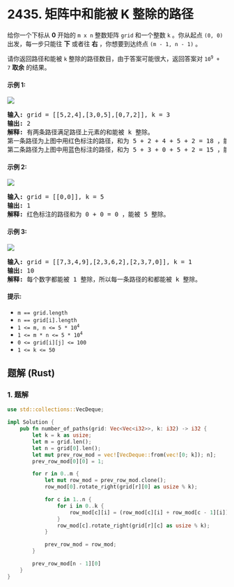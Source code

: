 # 2435. 矩阵中和能被 K 整除的路径
给你一个下标从 **0** 开始的 `m x n` 整数矩阵 `grid` 和一个整数 `k` 。你从起点 `(0, 0)` 出发，每一步只能往 **下** 或者往 **右** ，你想要到达终点 `(m - 1, n - 1)` 。

请你返回路径和能被 `k` 整除的路径数目，由于答案可能很大，返回答案对 <code>10<sup>9</sup> + 7</code> **取余** 的结果。

#### 示例 1:
![](https://assets.leetcode.com/uploads/2022/08/13/image-20220813183124-1.png)
<pre>
<strong>输入:</strong> grid = [[5,2,4],[3,0,5],[0,7,2]], k = 3
<strong>输出:</strong> 2
<strong>解释:</strong> 有两条路径满足路径上元素的和能被 k 整除。
第一条路径为上图中用红色标注的路径，和为 5 + 2 + 4 + 5 + 2 = 18 ，能被 3 整除。
第二条路径为上图中用蓝色标注的路径，和为 5 + 3 + 0 + 5 + 2 = 15 ，能被 3 整除。
</pre>

#### 示例 2:
![](https://assets.leetcode.com/uploads/2022/08/17/image-20220817112930-3.png)
<pre>
<strong>输入:</strong> grid = [[0,0]], k = 5
<strong>输出:</strong> 1
<strong>解释:</strong> 红色标注的路径和为 0 + 0 = 0 ，能被 5 整除。
</pre>

#### 示例 3:
![](https://assets.leetcode.com/uploads/2022/08/12/image-20220812224605-3.png)
<pre>
<strong>输入:</strong> grid = [[7,3,4,9],[2,3,6,2],[2,3,7,0]], k = 1
<strong>输出:</strong> 10
<strong>解释:</strong> 每个数字都能被 1 整除，所以每一条路径的和都能被 k 整除。
</pre>

#### 提示:
* `m == grid.length`
* `n == grid[i].length`
* <code>1 <= m, n <= 5 * 10<sup>4</sup></code>
* <code>1 <= m * n <= 5 * 10<sup>4</sup></code>
* `0 <= grid[i][j] <= 100`
* `1 <= k <= 50`

## 题解 (Rust)

### 1. 题解
```Rust
use std::collections::VecDeque;

impl Solution {
    pub fn number_of_paths(grid: Vec<Vec<i32>>, k: i32) -> i32 {
        let k = k as usize;
        let m = grid.len();
        let n = grid[0].len();
        let mut prev_row_mod = vec![VecDeque::from(vec![0; k]); n];
        prev_row_mod[0][0] = 1;

        for r in 0..m {
            let mut row_mod = prev_row_mod.clone();
            row_mod[0].rotate_right(grid[r][0] as usize % k);

            for c in 1..n {
                for i in 0..k {
                    row_mod[c][i] = (row_mod[c][i] + row_mod[c - 1][i]) % 1_000_000_007;
                }
                row_mod[c].rotate_right(grid[r][c] as usize % k);
            }

            prev_row_mod = row_mod;
        }

        prev_row_mod[n - 1][0]
    }
}
```
